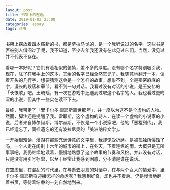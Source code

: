 ```yaml
---
layout: post
title: 书架上的邂逅
date: 2019-01-03 23:00
categories: essay
tags: 读书
---
```


书架上摆放着四本崭新的书，都是萨拉马戈的，是一个我听说过的名字。这些书是否被别人借阅过了呢，我不知道，至少去年我还没有在此见过它们。当然，没见过并不代表不存在。

看哪一本好呢？它们有着相似的装帧，差不多的厚度。没有哪个名字特别吸引我，现在，除了在我手上的这本，其余的名字已经全然忘记了。我随意地翻开一本，读着开头的几行字，想要猜测这会是一个怎样的故事。想象不到。全是密密麻麻的字，漫长的段落和章节，看不到一句对话。我看过没有对话的小说，是王安忆的「长恨歌」吧。王琦瑶，有一次在游戏中还遇到过取这个名字的人。我也看过更晦涩的小说，但其中一些实在读不下去。

最终，我带走了「里卡尔多·雷耶斯离世那年」，并一度以为这不是个虚构的人物。然而，脚注还是提醒了我。雷耶斯，这个虚构的诗人，在读一个虚构的小说家的小说，后者来自博尔赫斯。博尔赫斯，不仅是一个小说家吧，他的「恶棍列传」，我已经遗忘了，同样遗忘的还有波拉尼奥的「美洲纳粹文学」。

一开始很难读，漫游在那些充满诗意的文字里，我却饱受折磨。是被孤独所侵蚀了吗，一个人走在阔别十六年的城市的街上，在冬天，下着连绵的雨。大概只是无所事事吧，我仍继续地读着，慢慢地熟悉了这个故事的节奏和风格。并非没有对话，只是没有用引号标出，以至于经常让我感到困惑，分不清是谁在说话。

在空虚里，在混乱的时代里，在与逝去朋友的对话中，在与两个女人的情爱中，里卡尔多·雷耶斯将迎接怎样的命运呢？我感到好奇，却也并不着急，仍是慢慢地翻着书页，等待着结束的一刻自然地到来。